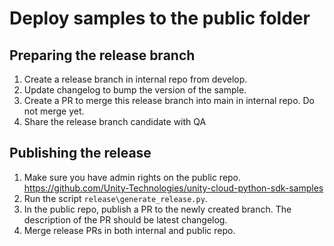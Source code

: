 # Deploy samples to the public folder

## Preparing the release branch

1. Create a release branch in internal repo from develop.
2. Update changelog to bump the version of the sample.
3. Create a PR to merge this release branch into main in internal repo. Do not merge yet.
4. Share the release branch candidate with QA


## Publishing the release

1. Make sure you have admin rights on the public repo. https://github.com/Unity-Technologies/unity-cloud-python-sdk-samples
2. Run the script `release\generate_release.py`.
3. In the public repo, publish a PR to the newly created branch. The description of the PR should be latest changelog.
4. Merge release PRs in both internal and public repo.